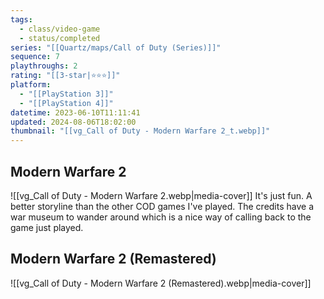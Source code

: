 ```yaml
---
tags:
  - class/video-game
  - status/completed
series: "[[Quartz/maps/Call of Duty (Series)]]"
sequence: 7
playthroughs: 2
rating: "[[3-star|⭐️⭐️⭐️]]"
platform:
  - "[[PlayStation 3]]"
  - "[[PlayStation 4]]"
datetime: 2023-06-10T11:11:41
updated: 2024-08-06T18:02:00
thumbnail: "[[vg_Call of Duty - Modern Warfare 2_t.webp]]"
---
```

## Modern Warfare 2
![[vg_Call of Duty - Modern Warfare 2.webp|media-cover]]
It's just fun. A better storyline than the other COD games I've played. The credits have a war museum to wander around which is a nice way of calling back to the game just played.
## Modern Warfare 2 (Remastered)
![[vg_Call of Duty - Modern Warfare 2 (Remastered).webp|media-cover]]
